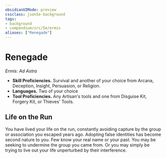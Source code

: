 ```yaml
---
obsidianUIMode: preview
cssclass: json5e-background
tags:
- background
- compendium/src/5e/ermis
aliases: ["Renegade"]
---
```

# Renegade
*Ermis: Ad Astra*  

- **Skill Proficiencies.** Survival and another of your choice from Arcana, Deception, Insight, Persuasion, or Religion.  
- **Languages.** Two of your choice  
- **Tool Proficiencies.** Any Artisan's tools and one from Disguise Kit, Forgery Kit, or Thieves' Tools.  


## Life on the Run

You have lived your life on the run, constantly avoiding capture by the group or association you escaped years ago. Adopting false identities has become second nature to you. Few know your real name or your past. You may be seeking to undermine the group you came from. Or you may simply be trying to live out your life unperturbed by their interference.